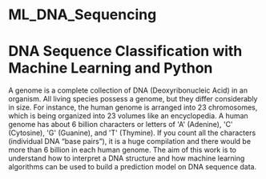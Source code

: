 # ML_DNA_Sequencing
# DNA Sequence Classification with Machine Learning and Python
A genome is a complete collection of DNA (Deoxyribonucleic Acid) in an organism. All living species possess a genome, but they differ considerably in size. For instance, the human genome is arranged into 23 chromosomes, which is being organized into 23 volumes like an encyclopedia. A human genome has about 6 billion characters or letters of 'A' (Adenine), 'C' (Cytosine), 'G' (Guanine), and 'T' (Thymine). If you count all the characters (individual DNA “base pairs”), it is a huge compilation and there would be more than 6 billion in each human genome.
The aim of this work is to understand how to interpret a DNA structure and how machine learning algorithms can be used to build a prediction model on DNA sequence data.
